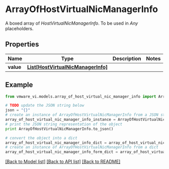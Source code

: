 # ArrayOfHostVirtualNicManagerInfo

A boxed array of *HostVirtualNicManagerInfo*. To be used in *Any* placeholders. 

## Properties
Name | Type | Description | Notes
------------ | ------------- | ------------- | -------------
**value** | [**List[HostVirtualNicManagerInfo]**](HostVirtualNicManagerInfo.md) |  | 

## Example

```python
from vmware_vi.models.array_of_host_virtual_nic_manager_info import ArrayOfHostVirtualNicManagerInfo

# TODO update the JSON string below
json = "{}"
# create an instance of ArrayOfHostVirtualNicManagerInfo from a JSON string
array_of_host_virtual_nic_manager_info_instance = ArrayOfHostVirtualNicManagerInfo.from_json(json)
# print the JSON string representation of the object
print ArrayOfHostVirtualNicManagerInfo.to_json()

# convert the object into a dict
array_of_host_virtual_nic_manager_info_dict = array_of_host_virtual_nic_manager_info_instance.to_dict()
# create an instance of ArrayOfHostVirtualNicManagerInfo from a dict
array_of_host_virtual_nic_manager_info_form_dict = array_of_host_virtual_nic_manager_info.from_dict(array_of_host_virtual_nic_manager_info_dict)
```
[[Back to Model list]](../README.md#documentation-for-models) [[Back to API list]](../README.md#documentation-for-api-endpoints) [[Back to README]](../README.md)


